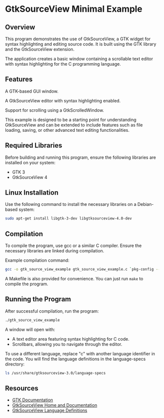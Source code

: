 # GtkSourceView Minimal Example

## Overview

This program demonstrates the use of GtkSourceView, a GTK widget for syntax highlighting and editing source code. It is
built using the GTK library and the GtkSourceView extension.

The application creates a basic window containing a scrollable text editor with syntax highlighting for the C
programming language.

## Features

A GTK-based GUI window.

A GtkSourceView editor with syntax highlighting enabled.

Support for scrolling using a GtkScrolledWindow.

This example is designed to be a starting point for understanding GtkSourceView and can be extended to include features
such as file loading, saving, or other advanced text editing functionalities.

## Required Libraries

Before building and running this program, ensure the following libraries are installed on your system:

* GTK 3
* GtkSourceView 4

## Linux Installation

Use the following command to install the necessary libraries on a Debian-based system:

```bash
sudo apt-get install libgtk-3-dev libgtksourceview-4.0-dev
```

## Compilation

To compile the program, use gcc or a similar C compiler. Ensure the necessary libraries are linked during compilation.

Example compilation command:

```bash
gcc -o gtk_source_view_example gtk_source_view_example.c `pkg-config --cflags --libs gtk+-3.0 gtksourceview-4.0`
```

A Makefile is also provided for convenience. You can just run `make` to compile the program.

## Running the Program

After successful compilation, run the program:

```bash
./gtk_source_view_example
```

A window will open with:

* A text editor area featuring syntax highlighting for C code.
* Scrollbars, allowing you to navigate through the editor.

To use a different language, replace "c" with another language identifier in the code. You will
find the language definitions in the language-specs directory:

```bash
ls /usr/share/gtksourceview-3.0/language-specs
```

## Resources

* [GTK Documentation](https://www.gtk.org/docs/)
* [GtkSourceView Home and Documentation](https://wiki.gnome.org/Projects/GtkSourceView)
* [GtkSourceView Language Definitions](https://gitlab.gnome.org/GNOME/gtksourceview/tree/master/data/language-specs)

